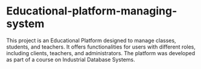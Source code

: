 # Educational-platform-managing-system
This project is an Educational Platform designed to manage classes, students, and teachers. It offers functionalities for users with different roles, including clients, teachers, and administrators. The platform was developed as part of a course on Industrial Database Systems.
